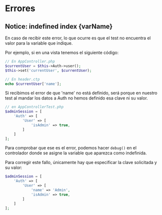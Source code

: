 # Errores

## Notice: indefined index {varName}

En caso de recibir este error, lo que ocurre es que el test no encuentra el valor para la variable que indique.

Por ejemplo, si en una vista tenemos el siguiente código:

```php
// En AppController.php
$currentUser = $this->Auth->user();
$this->set('currentUser', $currentUser);

// En header.ctp
echo $currentUser['name'];
```

Si recibimos el error de que 'name' no está definido, será porque en nuestro test al mandar los datos a Auth no hemos definido esa clave ni su valor.

```php
// en AppControllerTest.php
$adminSession = [
    'Auth' => [
        'User' => [            
            'isAdmin' => true,
        ]
    ]
];
```

Para comprobar que ese es el error, podemos hacer `debug()` en el controlador donde se asigne la variable que aparezca como indefinida.

Para corregir este fallo, únicamente hay que especificar la clave solicitada y su valor:

```php
$adminSession = [
    'Auth' => [
        'User' => [
            'name' => 'Admin',
            'isAdmin' => true,
        ]
    ]
];
```

